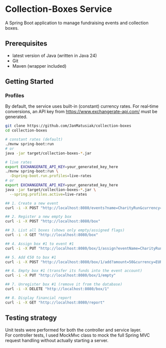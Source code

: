 # Collection-Boxes Service

A Spring Boot application to manage fundraising events and collection boxes.

## Prerequisites

- latest version of Java (written in Java 24)
- Git
- Maven (wrapper included)

## Getting Started

### Profiles

By default, the service uses built-in (constant) currency rates.
For real‐time conversions, an API key from https://www.exchangerate-api.com/ must be generated.

```bash
git clone https://github.com/JanMatusiak/collection-boxes
cd collection-boxes

# constant rates (default)
./mvnw spring-boot:run
# or
java -jar target/collection-boxes-*.jar

# live rates
export EXCHANGERATE_API_KEY=your_generated_key_here
./mvnw spring-boot:run \
  -Dspring-boot.run.profiles=live-rates
# or
export EXCHANGERATE_API_KEY=your_generated_key_here
java -jar target/collection-boxes-*.jar \
  --spring.profiles.active=live-rates

## 1. Create a new event
curl -i -X POST "http://localhost:8080/events?name=CharityRun&currency=EUR"

## 2. Register a new empty box
curl -i -X POST "http://localhost:8080/box"

## 3. List all boxes (shows only empty/assigned flags)
curl -i -X GET "http://localhost:8080/box"

## 4. Assign box #1 to event #1
curl -i -X PUT "http://localhost:8080/box/1/assign?eventName=CharityRun"

## 5. Add €50 to box #1
curl -i -X POST "http://localhost:8080/box/1/add?amount=50&currency=EUR"

## 6. Empty box #1 (transfer its funds into the event account)
curl -i -X PUT "http://localhost:8080/box/1/empty"

## 7. Unregister box #1 (remove it from the database)
curl -i -X DELETE "http://localhost:8080/box/1"

## 8. Display financial report
curl -i -X GET "http://localhost:8080/report"

```

## Testing strategy
Unit tests were performed for both the controller and service layer.  
For controller tests, I used MockMvc class to mock the full Spring MVC request handling without actually starting a server.  
